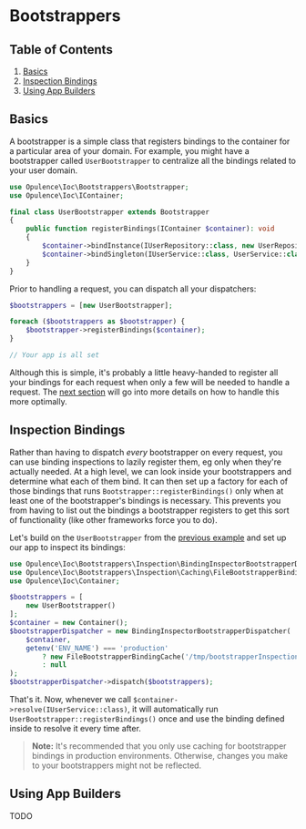 # Bootstrappers

## Table of Contents
1. [Basics](#basics)
2. [Inspection Bindings](#inspection-bindings)
3. [Using App Builders](#using-app-builders)

<h2 id="basics">Basics</h2>

A bootstrapper is a simple class that registers bindings to the container for a particular area of your domain.  For example, you might have a bootstrapper called `UserBootstrapper` to centralize all the bindings related to your user domain.

```php
use Opulence\Ioc\Bootstrappers\Bootstrapper;
use Opulence\Ioc\IContainer;

final class UserBootstrapper extends Bootstrapper
{
    public function registerBindings(IContainer $container): void
    {
        $container->bindInstance(IUserRepository::class, new UserRepository());
        $container->bindSingleton(IUserService::class, UserService::class);
    }
}
```

Prior to handling a request, you can dispatch all your dispatchers:

```php
$bootstrappers = [new UserBootstrapper];

foreach ($bootstrappers as $bootstrapper) {
    $bootstrapper->registerBindings($container);
}

// Your app is all set
```

Although this is simple, it's probably a little heavy-handed to register all your bindings for each request when only a few will be needed to handle a request.  The [next section](#inspection-bindings) will go into more details on how to handle this more optimally.

<h2 id="inspection-bindings">Inspection Bindings</h2>

Rather than having to dispatch _every_ bootstrapper on every request, you can use binding inspections to lazily register them, eg only when they're actually needed.  At a high level, we can look inside your bootstrappers and determine what each of them bind.  It can then set up a factory for each of those bindings that runs `Bootstrapper::registerBindings()` only when at least one of the bootstrapper's bindings is necessary.  This prevents you from having to list out the bindings a bootstrapper registers to get this sort of functionality (like other frameworks force you to do).

Let's build on the `UserBootstrapper` from the [previous example](#basics) and set up our app to inspect its bindings:

```php
use Opulence\Ioc\Bootstrappers\Inspection\BindingInspectorBootstrapperDispatcher;
use Opulence\Ioc\Bootstrappers\Inspection\Caching\FileBootstrapperBindingCache;
use Opulence\Ioc\Container;

$bootstrappers = [
    new UserBootstrapper()
];
$container = new Container();
$bootstrapperDispatcher = new BindingInspectorBootstrapperDispatcher(
    $container,
    getenv('ENV_NAME') === 'production'
        ? new FileBootstrapperBindingCache('/tmp/bootstrapperInspections.txt')
        : null
);
$bootstrapperDispatcher->dispatch($bootstrappers);
```

That's it.  Now, whenever we call `$container->resolve(IUserService::class)`, it will automatically run `UserBootstrapper::registerBindings()` once and use the binding defined inside to resolve it every time after.

> **Note:** It's recommended that you only use caching for bootstrapper bindings in production environments.  Otherwise, changes you make to your bootstrappers might not be reflected.

<h2 id="using-app-builders">Using App Builders</h2>

TODO